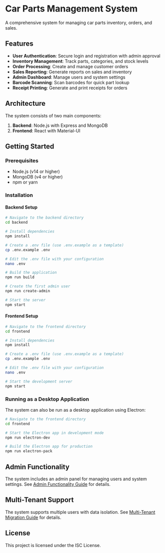 # Car Parts Management System

A comprehensive system for managing car parts inventory, orders, and sales.

## Features

- **User Authentication**: Secure login and registration with admin approval
- **Inventory Management**: Track parts, categories, and stock levels
- **Order Processing**: Create and manage customer orders
- **Sales Reporting**: Generate reports on sales and inventory
- **Admin Dashboard**: Manage users and system settings
- **Barcode Scanning**: Scan barcodes for quick part lookup
- **Receipt Printing**: Generate and print receipts for orders

## Architecture

The system consists of two main components:

1. **Backend**: Node.js with Express and MongoDB
2. **Frontend**: React with Material-UI

## Getting Started

### Prerequisites

- Node.js (v14 or higher)
- MongoDB (v4 or higher)
- npm or yarn

### Installation

#### Backend Setup

```bash
# Navigate to the backend directory
cd backend

# Install dependencies
npm install

# Create a .env file (use .env.example as a template)
cp .env.example .env

# Edit the .env file with your configuration
nano .env

# Build the application
npm run build

# Create the first admin user
npm run create-admin

# Start the server
npm start
```

#### Frontend Setup

```bash
# Navigate to the frontend directory
cd frontend

# Install dependencies
npm install

# Create a .env file (use .env.example as a template)
cp .env.example .env

# Edit the .env file with your configuration
nano .env

# Start the development server
npm start
```

### Running as a Desktop Application

The system can also be run as a desktop application using Electron:

```bash
# Navigate to the frontend directory
cd frontend

# Start the Electron app in development mode
npm run electron-dev

# Build the Electron app for production
npm run electron-pack
```

## Admin Functionality

The system includes an admin panel for managing users and system settings. See [Admin Functionality Guide](backend/README-ADMIN.md) for details.

## Multi-Tenant Support

The system supports multiple users with data isolation. See [Multi-Tenant Migration Guide](backend/README-MULTI-TENANT.md) for details.

## License

This project is licensed under the ISC License.
